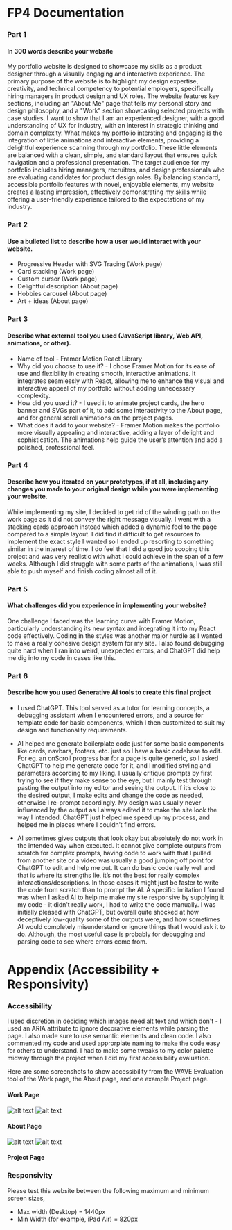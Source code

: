 # FP4 Documentation

### Part 1
#### In 300 words describe your website 
My portfolio website is designed to showcase my skills as a product designer through a visually engaging and interactive experience. The primary purpose of the website is to highlight my design expertise, creativity, and technical competency to potential employers, specifically hiring managers in product design and UX roles.
The website features key sections, including an "About Me" page that tells my personal story and design philosophy, and a "Work" section showcasing selected projects with case studies. I want to show that I am an experienced designer, with a good understanding of UX for industry, with an interest in strategic thinking and domain complexity.
What makes my portfolio intersting and engaging is the integration of little animations and interactive elements, providing a delightful experience scanning through my portfolio. These little elements are balanced with a clean, simple, and standard layout that ensures quick navigation and a professional presentation.
The target audience for my portfolio includes hiring managers, recruiters, and design professionals who are evaluating candidates for product design roles. By balancing standard, accessible portfolio features with novel, enjoyable elements, my website creates a lasting impression, effectively demonstrating my skills while offering a user-friendly experience tailored to the expectations of my industry.


### Part 2
#### Use a bulleted list to describe how a user would interact with your website. 
* Progressive Header with SVG Tracing (Work page)
* Card stacking (Work page)
* Custom cursor (Work page)
* Delightful description (About page)
* Hobbies carousel (About page)
* Art + ideas (About page)


### Part 3
#### Describe what external tool you used (JavaScript library, Web API, animations, or other).
* Name of tool - Framer Motion React Library
* Why did you choose to use it? - I chose Framer Motion for its ease of use and flexibility in creating smooth, interactive animations. It integrates seamlessly with React, allowing me to enhance the visual and interactive appeal of my portfolio without adding unnecessary complexity.
* How did you used it? - I used it to animate project cards, the hero banner and SVGs part of it, to add some interactivity to the About page, and for general scroll animations on the project pages.
* What does it add to your website? - Framer Motion makes the portfolio more visually appealing and interactive, adding a layer of delight and sophistication. The animations help guide the user’s attention and add a polished, professional feel.



### Part 4
#### Describe how you iterated on your prototypes, if at all, including any changes you made to your original design while you were implementing your website.

While implementing my site, I decided to get rid of the winding path on the work page as it did not convey the right message visually. I went with a stacking cards approach instead which added a dynamic feel to the page compared to a simple layout. I did find it difficult to get resources to implement the exact style I wanted so I ended up resorting to something similar in the interest of time.
I do feel that I did a good job scoping this project and was very realistic with what I could achieve in the span of a few weeks. Although I did struggle with some parts of the animations, I was still able to push myself and finish coding almost all of it.



### Part 5
#### What challenges did you experience in implementing your website?
One challenge I faced was the learning curve with Framer Motion, particularly understanding its new syntax and integrating it into my React code effectively. Coding in the styles was another major hurdle as I wanted to make a really cohesive design system for my site. I also found debugging quite hard when I ran into weird, unexpected errors, and ChatGPT did help me dig into my code in cases like this.



### Part 6
#### Describe how you used Generative AI tools to create this final project

* I used ChatGPT. This tool served as a tutor for learning concepts, a debugging assistant when I encountered errors, and a source for template code for basic components, which I then customized to suit my design and functionality requirements.

* AI helped me generate boilerplate code just for some basic components like cards, navbars, footers, etc. just so I have a basic codebase to edit. For eg. an onScroll progress bar for a page is quite generic, so I asked ChatGPT to help me generate code for it, and I modified styling and parameters according to my liking. I usually critique prompts by first trying to see if they make sense to the eye, but I mainly test through pasting the output into my editor and seeing the output. If it’s close to the desired output, I make edits and change the code as needed, otherwise I re-prompt accordingly. My design was usually never influenced by the output as I always edited it to make the site look the way I intended. ChatGPT just helped me speed up my process, and helped me in places where I couldn’t find errors. 

* AI sometimes gives outputs that look okay but absolutely do not work in the intended way when executed. It cannot give complete outputs from scratch for complex prompts, having code to work with that I pulled from another site or a video was usually a good jumping off point for ChatGPT to edit and help me out. It can do basic code really well and that is where its strengths lie, it’s not the best for really complex interactions/descriptions. In those cases it might just be faster to write the code from scratch than to prompt the AI. A specific limitation I found was when I asked AI to help me make my site responsive by supplying it my code - it didn’t really work, I had to write the code manually. I was initially pleased with ChatGPT, but overall quite shocked at how deceptively low-quality some of the outputs were, and how sometimes AI would completely misunderstand or ignore things that I would ask it to do. Although, the most useful case is probably for debugging and parsing code to see where errors come from.


# Appendix (Accessibility + Responsivity)

### Accessibility
I used discretion in deciding which images need alt text and which don't - I used an ARIA attribute to ignore decorative elements while parsing the page. I also made sure to use semantic elements and clean code. I also commented my code and used approrpiate naming to make the code easy for others to understand. I had to make some tweaks to my color palette midway through the project when I did my first accessibility evaluation.

Here are some screenshots to show accessibility from the WAVE Evaluation tool of the Work page, the About page, and one example Project page.

#### Work Page
![alt text](image-4.png)
![alt text](image-5.png)

#### About Page
![alt text](image-6.png)
![alt text](image-7.png)

#### Project Page 


### Responsivity
Please test this website between the following maximum and minimum screen sizes,
* Max width (Desktop) = 1440px
* Min Width (for example, iPad Air) = 820px